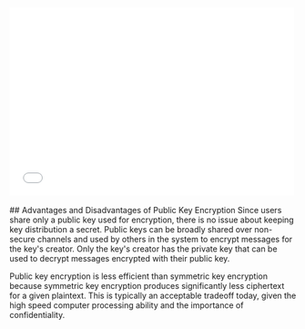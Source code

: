 

<div>
  <iframe src="//player.vimeo.com/video/222887386" width="500" height="330" frameborder="0" webkitallowfullscreen mozallowfullscreen allowfullscreen></iframe>
</div>

<br>
## Advantages and Disadvantages of Public Key Encryption
Since users share only a public key used for encryption, there is no issue about keeping key distribution a secret. Public keys can be broadly shared over non-secure channels and used by others in the system to encrypt messages for the key's creator. Only the key's creator has the private key that can be used to decrypt messages encrypted with their public key.

Public key encryption is less efficient than symmetric key encryption because symmetric key encryption produces significantly less ciphertext for a given plaintext.  This is typically an acceptable tradeoff today, given the high speed computer processing ability and the importance of confidentiality.


 




